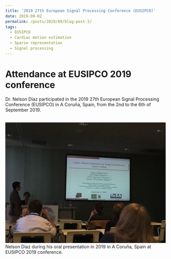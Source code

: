 ```yaml
---
title: '2019 27th European Signal Processing Conference (EUSIPCO)'
date: 2019-09-02
permalink: /posts/2019/09/blog-post-2/
tags:
  - EUSIPCO
  - Cardiac motion estimation
  - Sparse representation
  - Signal processing
---
```


Attendance at EUSIPCO 2019 conference
======

Dr. Nelson Diaz participated in the 2019 27th European Signal Processing Conference (EUSIPCO) in A Coruña, Spain, from the 2nd to the 6th of September 2019.

<br/><img src='/images/eusipco2019.png'>
Nelson Diaz during his oral presentation in 2019 in A Coruña, Spain at EUSIPCO 2019 conference.





